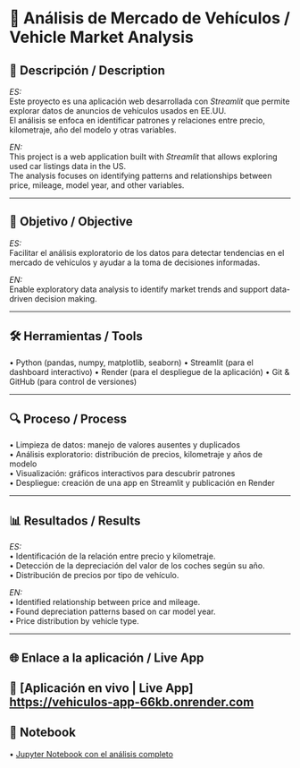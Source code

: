 # 🚗 Análisis de Mercado de Vehículos / Vehicle Market Analysis

## 📌 Descripción / Description
*ES:*  
Este proyecto es una aplicación web desarrollada con *Streamlit* que permite explorar datos de anuncios de vehículos usados en EE.UU.  
El análisis se enfoca en identificar patrones y relaciones entre precio, kilometraje, año del modelo y otras variables.

*EN:*  
This project is a web application built with *Streamlit* that allows exploring used car listings data in the US.  
The analysis focuses on identifying patterns and relationships between price, mileage, model year, and other variables.

---

## 🎯 Objetivo / Objective
*ES:*  
Facilitar el análisis exploratorio de los datos para detectar tendencias en el mercado de vehículos y ayudar a la toma de decisiones informadas.

*EN:*  
Enable exploratory data analysis to identify market trends and support data-driven decision making.

---

## 🛠 Herramientas / Tools
•⁠  ⁠Python (pandas, numpy, matplotlib, seaborn)
•⁠  ⁠Streamlit (para el dashboard interactivo)
•⁠  ⁠Render (para el despliegue de la aplicación)
•⁠  ⁠Git & GitHub (para control de versiones)

---

## 🔍 Proceso / Process
•⁠  ⁠Limpieza de datos: manejo de valores ausentes y duplicados  
•⁠  ⁠Análisis exploratorio: distribución de precios, kilometraje y años de modelo  
•⁠  ⁠Visualización: gráficos interactivos para descubrir patrones  
•⁠  ⁠Despliegue: creación de una app en Streamlit y publicación en Render  

---

## 📊 Resultados / Results
*ES:*  
•⁠  ⁠Identificación de la relación entre precio y kilometraje.  
•⁠  ⁠Detección de la depreciación del valor de los coches según su año.  
•⁠  ⁠Distribución de precios por tipo de vehículo.  

*EN:*  
•⁠  ⁠Identified relationship between price and mileage.  
•⁠  ⁠Found depreciation patterns based on car model year.  
•⁠  ⁠Price distribution by vehicle type.

---

## 🌐 Enlace a la aplicación / Live App
🔗 [Aplicación en vivo | Live App] 
https://vehiculos-app-66kb.onrender.com
---

## 📎 Notebook
•⁠  ⁠[Jupyter Notebook con el análisis completo](notebooks/tu_notebook.ipynb)
